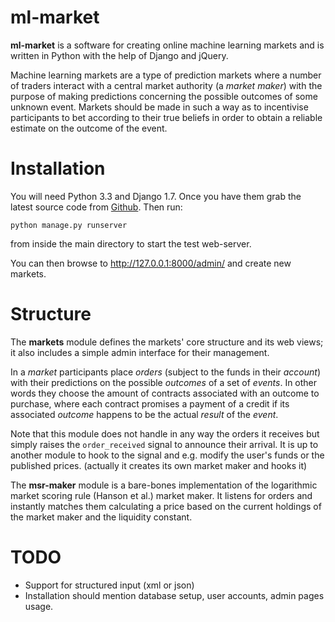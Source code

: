 ml-market
=========

**ml-market** is a software for creating online machine learning markets and is written in Python with the help of Django and jQuery. 

Machine learning markets are a type of prediction markets where a number of traders interact with a central market authority (a _market maker_) with the purpose of making predictions concerning the possible outcomes of some unknown event. Markets should be made in such a way as to incentivise participants to bet according to their true beliefs in order to obtain a reliable estimate on the outcome of the event. 

# Installation
You will need Python 3.3 and Django 1.7. Once you have them grab the latest source code from [Github](https://github.com/ixtreon/ml-market). Then run:

    python manage.py runserver
from inside the main directory to start the test web-server. 

You can then browse to http://127.0.0.1:8000/admin/ and create new markets. 

# Structure

The **markets** module defines the markets' core structure and its web views; it also includes a simple admin interface for their management. 

In a _market_ participants place _orders_ (subject to the funds in their _account_) with their predictions on the possible _outcomes_ of a set of _events_. In other words they choose the amount of contracts associated with an outcome to purchase, where each contract promises a payment of a credit if its associated _outcome_ happens to be the actual _result_ of the _event_. 

Note that this module does not handle in any way the orders it receives but simply raises the `order_received` signal to announce their arrival. It is up to another module to hook to the signal and e.g. modify the user's funds or the published prices. (actually it creates its own market maker and hooks it)


The **msr-maker** module is a bare-bones implementation of the logarithmic market scoring rule (Hanson et al.) market maker. It listens for orders and instantly matches them calculating a price based on the current holdings of the market maker and the liquidity constant. 

# TODO
+ Support for structured input (xml or json)
+ Installation should mention database setup, user accounts, admin pages usage. 
